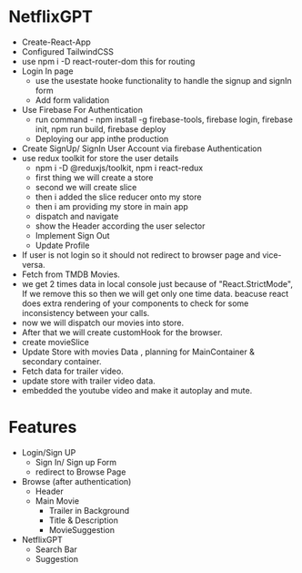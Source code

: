 # NetflixGPT

- Create-React-App
- Configured TailwindCSS
- use npm i -D react-router-dom this for routing
- Login In page
  - use the usestate hooke functionality to handle the signup and signIn form
  - Add form validation
- Use Firebase For Authentication
  - run command - npm install -g firebase-tools, firebase login, firebase init, npm run build, firebase deploy
  - Deploying our app inthe production
- Create SignUp/ SignIn User Account via firebase Authentication
- use redux toolkit for store the user details
  - npm i -D @reduxjs/toolkit, npm i react-redux
  - first thing we will create a store
  - second we will create slice
  - then i added the slice reducer onto my store
  - then i am providing my store in main app
  - dispatch and navigate
  - show the Header according the user selector
  - Implement Sign Out
  - Update Profile
- If user is not login so it should not redirect to browser page and vice-versa.
- Fetch from TMDB Movies.
- we get 2 times data in local console just because of "React.StrictMode", If we remove this so then we will get only one time data.
  beacuse react does extra rendering of your components to check for some inconsistency between your calls.
- now we will dispatch our movies into store.
- After that we will create customHook for the browser.
- create movieSlice
- Update Store with movies Data , planning for MainContainer & secondary container.
- Fetch data for trailer video.
- update store with trailer video data.
- embedded the youtube video and make it autoplay and mute.

# Features

- Login/Sign UP
  - Sign In/ Sign up Form
  - redirect to Browse Page
- Browse (after authentication)
  - Header
  - Main Movie
    - Trailer in Background
    - Title & Description
    - MovieSuggestion
- NetflixGPT
  - Search Bar
  - Suggestion
